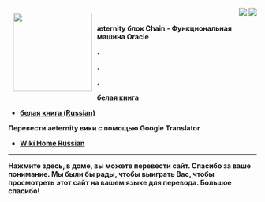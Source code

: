 <a href="http://www.aeternity.com/"><img width="160px" src="https://github.com/aeternity/wiki/blob/master/images/Aeternity-logo.png" align="left" hspace="10" vspace="10"></a>

<p align = right><a target="_blank" href="https://twitter.com/intent/tweet?original_referer=https%3A%2F%2Fabout.twitter.com%2Fresources%2Fbuttons&text=Aeternity:%20scalable%20smart%20contracts%20interfacing%20with%20real%20world%20data&tw_p=tweetbutton&url=http%3A%2F%2Fwww.aeternity.com%2F&via=aetrnty"><img src="https://github.com/aeternity/wiki/blob/master/images/icons/tweet-icon.png"></a>
<a target="_blank" href="https://twitter.com/aetrnty"> <img src="https://github.com/aeternity/wiki/blob/master/images/icons/follow-icon.jpg"></a>
</p>
<b>æternity блок Chain - Функциональная машина Oracle<p>

.

.

.

**белая книга**
* [белая книга (Russian)](Whitepaper_Russian)

**Перевести aeternity вики с помощью Google Translator**
* [Wiki Home Russian](https://translate.google.com/translate?sl=en&tl=ru&u=https://github.com/aeternity/wiki/wiki/)
***
Нажмите здесь, в доме, вы можете перевести сайт. Спасибо за ваше понимание. Мы были бы рады, чтобы выиграть Вас, чтобы просмотреть этот сайт на вашем языке для перевода. Большое спасибо!